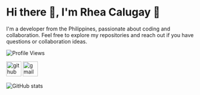 # Hi there 👋, I'm Rhea Calugay 👋

I'm a developer from the Philippines, passionate about coding and collaboration. Feel free to explore my repositories and reach out if you have questions or collaboration ideas.

![Profile Views](https://komarev.com/ghpvc/?username=calugayrhea&label=PROFILE+VIEWS)

[<img src='https://cdn.jsdelivr.net/npm/simple-icons@3.0.1/icons/github.svg' alt='github' height='40'>](https://github.com/calugayrhea) [<img src='https://cdn.jsdelivr.net/npm/simple-icons@3.0.1/icons/gmail.svg' alt='gmail' height='40'>](mailto:rheadubricocalugay@gmail.com)

![GitHub stats](https://github-readme-stats.vercel.app/api?username=calugayrhea&show_icons=true&count_private=true)
